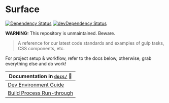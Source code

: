 # Surface
[![Dependency Status](https://david-dm.org/l1f7/surface.svg?style=flat-square)](https://david-dm.org/l1f7/surface) [![devDependency Status](https://david-dm.org/l1f7/surface/dev-status.svg?style=flat-square)](https://david-dm.org/l1f7/surface#info=devDependencies)

**WARNING:** This repository is unmaintained. Beware.

> A reference for our latest code standards and examples of gulp tasks, CSS components, etc.

For project setup & workflow, refer to the docs below, otherwise, grab everything else and do work!


| Documentation in [`docs/`](https://github.com/l1f7/surface/tree/master/docs) 📖 |
| --------------------- |
| [Dev Environment Guide](docs/README.md) |
| [Build Process Run-through](docs/build-process.md) |
